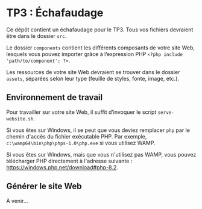 # TP3 : Échafaudage

Ce dépôt contient un échafaudage pour le TP3. Tous vos fichiers devraient être dans le dossier `src`.

Le dossier `components` contient les différents composants de votre site Web, lesquels vous pouvez importer grâce à l’expression PHP `<?php include 'path/to/component'; ?>`.

Les ressources de votre site Web devraient se trouver dans le dossier `assets`, séparées selon leur type (feuille de styles, fonte, image, etc.).

## Environnement de travail

Pour travailler sur votre site Web, il suffit d’invoquer le script `serve-website.sh`.

Si vous êtes sur Windows, il se peut que vous deviez remplacer `php`
par le chemin d'accès du fichier exécutable PHP. Par exemple, `c:\wamp64\bin\php\phps-1.0\php.exe` si vous utilisez WAMP.

Si vous êtes sur Windows, mais que vous n'utilisez pas WAMP, vous pouvez télécharger PHP directement à l'adresse suivante : https://windows.php.net/download#php-8.2.

## Générer le site Web

À venir…
